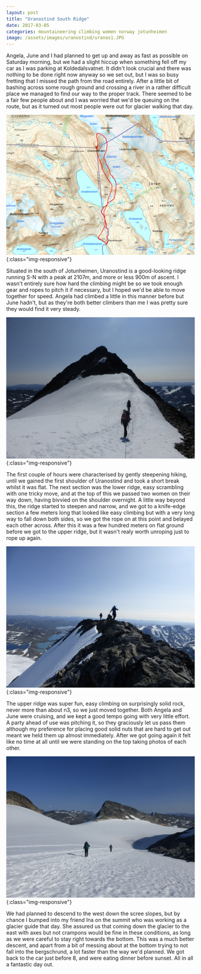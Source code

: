 ```yaml
---
layout: post
title: "Uranostind South Ridge"
date: 2017-03-05
categories: mountaineering climbing women norway jotunheimen
image: /assets/images/uranostind/uranos1.JPG
---
```


Angela, June and I had planned to get up and away as fast as possible on Saturday morning, but we had a slight hiccup when something fell off my car as I was parking at Koldedalsvatnet. It didn't look crucial and there was nothing to be done right now anyway so we set out, but I was so busy fretting that I missed the path from the road entirely. After a little bit of bashing across some rough ground and crossing a river in a rather difficult place we managed to find our way to the proper track. There seemed to be a fair few people about and I was worried that we'd be queuing on the route, but as it turned out most people were out for glacier walking that day.

![Uranostind_map](/assets/images/uranostind/uranostind_map.jpg){:class="img-responsive"}

Situated in the south of Jotunheimen, Uranostind is a good-looking ridge running S-N with a peak at 2107m, and more or less 900m of ascent. I wasn't entirely sure how hard the climbing might be so we took enough gear and ropes to pitch it if necessary, but I hoped we'd be able to move together for speed. Angela had climbed a little in this manner before but June hadn't, but as they're both better climbers than me I was pretty sure they would find it very steady.

![Uranostind](/assets/images/uranostind/uranos2.JPG){:class="img-responsive"}

The first couple of hours were characterised by gently steepening hiking, until we gained the first shoulder of Uranostind and took a short break whilst it was flat. The next section was the lower ridge, easy scrambling with one tricky move, and at the top of this we passed two women on their way down, having bivvied on the shoulder overnight. A little way beyond this, the ridge started to steepen and narrow, and we got to a knife-edge section a few meters long that looked like easy climbing but with a very long way to fall down both sides, so we got the rope on at this point and belayed each other across. After this it was a few hundred meters on flat ground before we got to the upper ridge, but it wasn't realy worth unroping just to rope up again.

![Uranostind](/assets/images/uranostind/uranos3.JPG){:class="img-responsive"}

The upper ridge was super fun, easy climbing on surprisingly solid rock, never more than about n3, so we just moved together. Both Angela and June were cruising, and we kept a good tempo going with very little effort. A party ahead of use was pitching it, so they graciously let us pass them although my preference for placing good solid nuts that are hard to get out meant we held them up almost immediately. After we got going again it felt like no time at all until we were standing on the top taking photos of each other.

![Uranostind](/assets/images/uranostind/uranos4.JPG){:class="img-responsive"}

We had planned to descend to the west down the scree slopes, but by chance I bumped into my friend Ina on the summit who was working as a glacier guide that day. She assured us that coming down the glacier to the east with axes but not crampons would be fine in these conditions, as long as we were careful to stay right towards the bottom. This was a much better descent, and apart from a bit of messing about at the bottom trying to not fall into the bergschrund, a lot faster than the way we'd planned. We got back to the car just before 8, and were eating dinner before sunset. All in all a fantastic day out.




